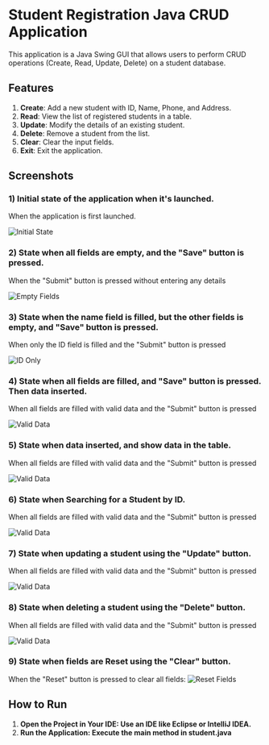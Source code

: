 # Student Registration Java CRUD Application

This application is a Java Swing GUI that allows users to perform CRUD operations (Create, Read, Update, Delete) on a student database.

## Features

1. **Create**: Add a new student with ID, Name, Phone, and Address.
2. **Read**: View the list of registered students in a table.
3. **Update**: Modify the details of an existing student.
4. **Delete**: Remove a student from the list.
5. **Clear**: Clear the input fields.
6. **Exit**: Exit the application.

## Screenshots

### 1)	Initial state of the application when it's launched.
When the application is first launched.

![Initial State](images/s1.png)

### 2)	State when all fields are empty, and the "Save" button is pressed.
When the "Submit" button is pressed without entering any details

![Empty Fields](images/s2.png)

### 3)	State when the name field is filled, but the other fields is empty, and "Save" button is pressed.
When only the ID field is filled and the "Submit" button is pressed

![ID Only](images/s3.png)

### 4)	State when all fields are filled, and "Save" button is pressed. Then data inserted.
When all fields are filled with valid data and the "Submit" button is pressed

![Valid Data](images/s4.png)

### 5)	State when data inserted, and show data in the table.
When all fields are filled with valid data and the "Submit" button is pressed

![Valid Data](images/s5.png)

### 6)	State when Searching for a Student by ID.
When all fields are filled with valid data and the "Submit" button is pressed

![Valid Data](images/s6.png)

### 7)	State when updating a student using the "Update" button.
When all fields are filled with valid data and the "Submit" button is pressed

![Valid Data](images/s7.png)

### 8)	State when deleting a student using the "Delete" button.
When all fields are filled with valid data and the "Submit" button is pressed

![Valid Data](images/s8.png)

###  9) State when fields are Reset using the "Clear" button.
When the "Reset" button is pressed to clear all fields:
![Reset Fields](images/s9.png)


## How to Run

1. **Open the Project in Your IDE: Use an IDE like Eclipse or IntelliJ IDEA.**
2. **Run the Application: Execute the main method in student.java**


